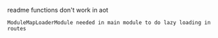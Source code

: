readme functions don't work in aot


    ModuleMapLoaderModule needed in main module to do lazy loading in routes